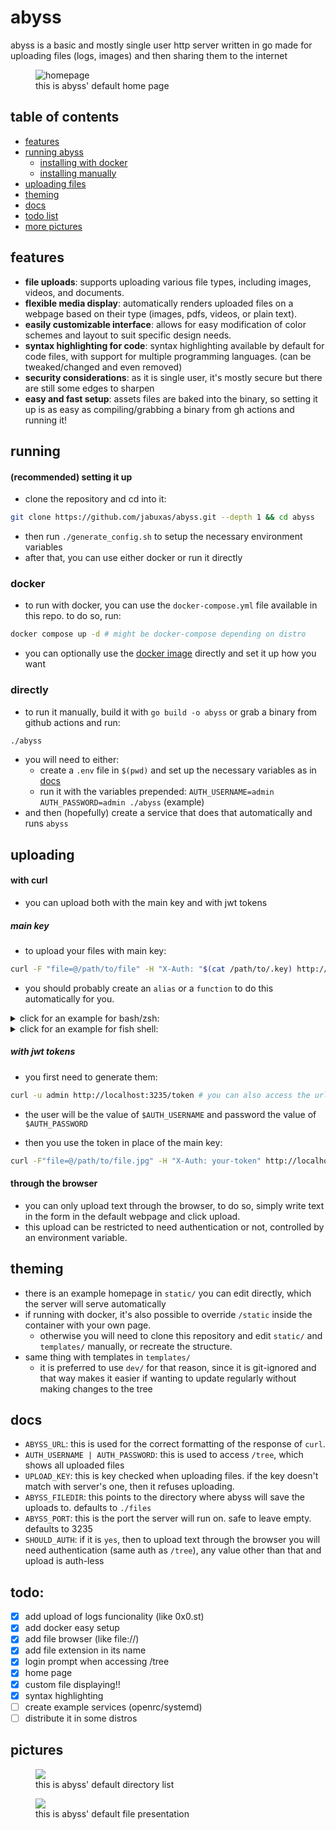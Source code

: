 # abyss

abyss is a basic and mostly single user http server written in go made for uploading files (logs, images) and then sharing them to the internet

<figure>
 <img src="https://github.com/user-attachments/assets/eae42368-d8b5-4c42-ac8a-0e1486fcd0d4" alt="homepage"/>
 <figcaption>this is abyss' default home page<figcaption/>
</figure>

## table of contents

- [features](#features)
- [running abyss](#running)
  - [installing with docker](#docker)
  - [installing manually](#directly)
- [uploading files](#uploading)
- [theming](#theming)
- [docs](#docs)
- [todo list](#todo)
- [more pictures](#pictures)

## features

- **file uploads**: supports uploading various file types, including images, videos, and documents.
- **flexible media display**: automatically renders uploaded files on a webpage based on their type (images, pdfs, videos, or plain text).
- **easily customizable interface**: allows for easy modification of color schemes and layout to suit specific design needs.
- **syntax highlighting for code**: syntax highlighting available by default for code files, with support for multiple programming languages. (can be tweaked/changed and even removed)
- **security considerations**: as it is single user, it's mostly secure but there are still some edges to sharpen
- **easy and fast setup**: assets files are baked into the binary, so setting it up is as easy as compiling/grabbing a binary from gh actions and running it!

## running

#### (recommended) setting it up

- clone the repository and cd into it:

```bash
git clone https://github.com/jabuxas/abyss.git --depth 1 && cd abyss
```

- then run `./generate_config.sh` to setup the necessary environment variables
- after that, you can use either docker or run it directly

### docker

- to run with docker, you can use the `docker-compose.yml` file available in this repo. to do so, run:

```bash
docker compose up -d # might be docker-compose depending on distro
```

- you can optionally use the [docker image](https://git.jabuxas.xyz/jabuxas/-/packages/container/abyss/latest) directly and set it up how you want

### directly

- to run it manually, build it with `go build -o abyss` or grab a binary from github actions and run:

```bash
./abyss
```

- you will need to either:
  - create a `.env` file in `$(pwd)` and set up the necessary variables as in [docs](#docs)
  - run it with the variables prepended: `AUTH_USERNAME=admin AUTH_PASSWORD=admin ./abyss` (example)
- and then (hopefully) create a service that does that automatically and runs `abyss`

## uploading

#### with curl

- you can upload both with the main key and with jwt tokens

##### main key

- to upload your files with main key:

```bash
curl -F "file=@/path/to/file" -H "X-Auth: "$(cat /path/to/.key) http://localhost:3235/
```

- you should probably create an `alias` or a `function` to do this automatically for you.
<details>
<summary>click for an example for bash/zsh:</summary>

```bash
pst() {
  local file

  if [[ -p /dev/stdin ]]; then
    file=$(mktemp)
    cat > "$file"
  elif [[ -n $1 ]]; then
    file="$1"
  else
    echo "Usage: pst [file]"
    return 1
  fi

  curl -F "file=@$file" -H "X-Auth: $(cat ~/.key)" http://localhost:3235/

  if [[ -p /dev/stdin ]]; then
    rm "$file"
  fi
}
```

</details>

<details>
<summary>click for an example for fish shell:</summary>

```bash
function pst
    set -l file

    if command test -p /dev/stdin
        set file "/tmp/tmp.txt"
        cat > $file
    else if test -n "$argv[1]"
        set file "$argv[1]"
    end

    curl -F "file=@$file" -H "X-Auth: $(cat ~/.key)" http://localhost:3235/

    if command test -p /dev/stdin
        rm "$file"
    end
end
```

</details>

##### with jwt tokens

- you first need to generate them:

```bash
curl -u admin http://localhost:3235/token # you can also access the url in the browser directly
```

- the user will be the value of `$AUTH_USERNAME` and password the value of `$AUTH_PASSWORD`

- then you use the token in place of the main key:

```bash
curl -F"file=@/path/to/file.jpg" -H "X-Auth: your-token" http://localhost:3235/
```

#### through the browser

- you can only upload text through the browser, to do so, simply write text in the form in the default webpage and click upload.
- this upload can be restricted to need authentication or not, controlled by an environment variable.

## theming

- there is an example homepage in `static/` you can edit directly, which the server will serve automatically
- if running with docker, it's also possible to override `/static` inside the container with your own page.
  - otherwise you will need to clone this repository and edit `static/` and `templates/` manually, or recreate the structure.
- same thing with templates in `templates/`
  - it is preferred to use `dev/` for that reason, since it is git-ignored and that way makes it easier if wanting to update regularly without making changes to the tree

## docs

- `ABYSS_URL`: this is used for the correct formatting of the response of `curl`.
- `AUTH_USERNAME | AUTH_PASSWORD`: this is used to access `/tree`, which shows all uploaded files
- `UPLOAD_KEY`: this is key checked when uploading files. if the key doesn't match with server's one, then it refuses uploading.
- `ABYSS_FILEDIR`: this points to the directory where abyss will save the uploads to. defaults to `./files`
- `ABYSS_PORT`: this is the port the server will run on. safe to leave empty. defaults to 3235
- `SHOULD_AUTH`: if it is `yes`, then to upload text through the browser you will need authentication (same auth as `/tree`), any value other than that and upload is auth-less

## todo:

- [x] add upload of logs funcionality (like 0x0.st)
- [x] add docker easy setup
- [x] add file browser (like file://)
- [x] add file extension in its name
- [x] login prompt when accessing /tree
- [x] home page
- [x] custom file displaying!!
- [x] syntax highlighting
- [ ] create example services (openrc/systemd)
- [ ] distribute it in some distros

## pictures

<figure>
  <img src="https://github.com/user-attachments/assets/32ce9b3a-8c0f-4bb5-bdcf-3a602e0c81e6"/>
  <figcaption>this is abyss' default directory list<figcaption/>
</figure>

<figure>
<img src="https://github.com/user-attachments/assets/e842e481-13ee-464b-be43-5ba0f4bb43ec"/>
  <figcaption>this is abyss' default file presentation<figcaption/>
</figure>
